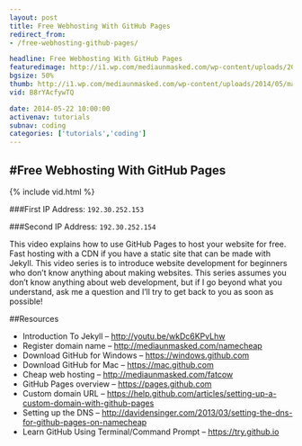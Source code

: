```yaml
---
layout: post
title: Free Webhosting With GitHub Pages
redirect_from:
- /free-webhosting-github-pages/

headline: Free Webhosting With GitHub Pages
featuredimage: http://i1.wp.com/mediaunmasked.com/wp-content/uploads/2014/05/maxresdefault.jpg?zoom=1.5&resize=1280%2C720
bgsize: 50%
thumb: http://i1.wp.com/mediaunmasked.com/wp-content/uploads/2014/05/maxresdefault.jpg?zoom=1.5&resize=1280%2C720
vid: B8rYAcfywTQ

date: 2014-05-22 10:00:00
activenav: tutorials
subnav: coding
categories: ['tutorials','coding']
---
```

#Free Webhosting With GitHub Pages
---

{% include vid.html %}

###First IP Address: `192.30.252.153`

###Second IP Address: `192.30.252.154`

This video explains how to use GitHub Pages to host your website for free. Fast hosting with a CDN if you have a static site that can be made with Jekyll. This video series is to introduce website development for beginners who don’t know anything about making websites. This series assumes you don’t know anything about web development, but if I go beyond what you understand, ask me a question and I’ll try to get back to you as soon as possible!

##Resources

* Introduction To Jekyll – <http://youtu.be/wkDc6KPvLhw>
* Register domain name – <http://mediaunmasked.com/namecheap>
* Download GitHub for Windows – <https://windows.github.com>
* Download GitHub for Mac – <https://mac.github.com>
* Cheap web hosting – <http://mediaunmasked.com/fatcow>
* GitHub Pages overview – <https://pages.github.com>
* Custom domain URL – <https://help.github.com/articles/setting-up-a-custom-domain-with-github-pages>
* Setting up the DNS – <http://davidensinger.com/2013/03/setting-the-dns-for-github-pages-on-namecheap>
* Learn GitHub Using Terminal/Command Prompt – <https://try.github.io>
